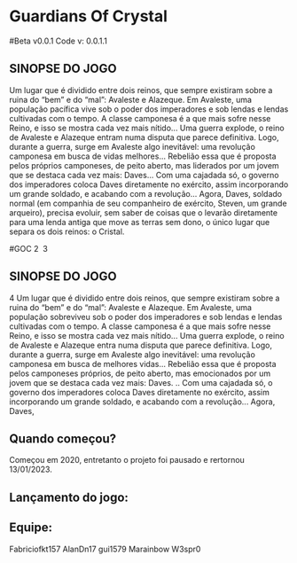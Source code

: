 # Guardians Of Crystal
#Beta v0.0.1
Code v: 0.0.1.1

## SINOPSE DO JOGO
Um lugar que é dividido entre dois reinos, que sempre existiram sobre a ruina do “bem” e do “mal”: Avaleste e Alazeque. Em Avaleste, uma população pacífica vive sob o poder dos imperadores e sob lendas e lendas cultivadas com o tempo. A classe camponesa é a que mais sofre nesse Reino, e isso se mostra cada vez mais nítido... Uma guerra explode, o reino de Avaleste e Alazeque entram numa disputa que parece definitiva. Logo, durante a guerra, surge em Avaleste algo inevitável: uma revolução camponesa em busca de vidas melhores... Rebelião essa que é proposta pelos próprios camponeses, de peito aberto, mas liderados por um jovem que se destaca cada vez mais: Daves... Com uma cajadada só, o governo dos imperadores coloca Daves diretamente no exército, assim incorporando um grande soldado, e acabando com a revolução... Agora, Daves, soldado normal (em companhia de seu companheiro de exército, Steven, um grande arqueiro), precisa evoluir, sem saber de coisas que o levarão diretamente para uma lenda antiga que move as terras sem dono, o único lugar que separa os dois reinos: o Cristal.

#GOC
2
​
3
## SINOPSE DO JOGO
4
Um lugar que é dividido entre dois reinos, que sempre existiram sobre a ruina do “bem” e do “mal”: Avaleste e Alazeque. Em Avaleste, uma população sobreviveu sob o poder dos imperadores e sob lendas e lendas cultivadas com o tempo. A classe camponesa é a que mais sofre nesse Reino, e isso se mostra cada vez mais nítido... Uma guerra explode, o reino de Avaleste e Alazeque entra numa disputa que parece definitiva. Logo, durante a guerra, surge em Avaleste algo inevitável: uma revolução camponesa em busca de melhores vidas... Rebelião essa que é proposta pelos camponeses próprios, de peito aberto, mas emocionados por um jovem que se destaca cada vez mais: Daves. .. Com uma cajadada só, o governo dos imperadores coloca Daves diretamente no exército, assim incorporando um grande soldado, e acabando com a revolução... Agora, Daves,

## Quando começou?
Começou em 2020, entretanto o projeto foi pausado e rertornou 13/01/2023.

## Lançamento do jogo:

## Equipe:
Fabriciofkt157
AlanDn17
gui1579
Marainbow
W3spr0
